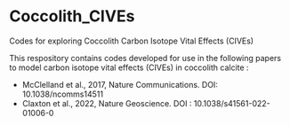 # Coccolith_CIVEs
Codes for exploring Coccolith Carbon Isotope Vital Effects (CIVEs)

This respository contains codes developed for use in the following papers to model carbon isotope vital effects (CIVEs) in coccolith calcite : 
- McClelland et al., 2017, Nature Communications. DOI: 10.1038/ncomms14511
- Claxton et al., 2022, Nature Geoscience. DOI : 10.1038/s41561-022-01006-0

